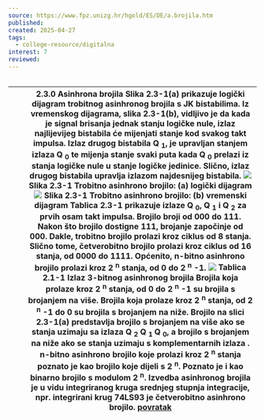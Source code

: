 ```yaml
---
source: https://www.fpz.unizg.hr/hgold/ES/DE/a.brojila.htm
published: 
created: 2025-04-27
tags:
  - college-resource/digitalna
interest: 7
reviewed:
---
```


|     |
| --- |

|  |  | **2.3.0 Asinhrona brojila**  **Slika 2.3-1(a) prikazuje logički dijagram trobitnog asinhronog brojila s JK bistabilima. Iz vremenskog dijagrama, slika 2.3-1(b), vidljivo je da kada je signal brisanja jednak stanju logičke nule, izlaz najlijevijeg bistabila će mijenjati stanje kod svakog takt impulsa. Izlaz drugog bistabila Q <sub>1</sub>, je upravljan stanjem izlaza Q <sub>0</sub> te mijenja stanje svaki puta kada Q <sub>0</sub> prelazi iz stanja logičke nule u stanje logičke jedinice. Slično, izlaz drugog bistabila upravlja izlazom najdesnijeg bistabila.**  **![](https://www.fpz.unizg.hr/hgold/ES/DE/kompo1.gif)**  **Slika 2.3-1 Trobitno asinhrono brojilo: (a) logički dijagram**  **![](https://www.fpz.unizg.hr/hgold/ES/DE/kompo2.gif)**  **Slika 2.3-1 Trobitno asinhrono brojilo: (b) vremenski dijagram**  **Tablica 2.3-1 prikazuje izlaze Q <sub>0</sub>, Q <sub>1</sub> i Q <sub>2</sub> za prvih osam takt impulsa. Brojilo broji od 000 do 111. Nakon što brojilo dostigne 111, brojanje započinje od 000. Dakle, trobitno brojilo prolazi kroz ciklus od 8 stanja. Slično tome, četverobitno brojilo prolazi kroz ciklus od 16 stanja, od 0000 do 1111. Općenito, n-bitno asinhrono brojilo prolazi kroz 2 <sup>n</sup> stanja, od 0 do 2 <sup>n</sup> -1.**  **![](https://www.fpz.unizg.hr/hgold/ES/DE/kompon3.gif)**  **Tablica 2.1-1 Izlaz 3-bitnog asinhronog brojila**  **Brojila koja prolaze kroz 2 <sup>n</sup> stanja, od 0 do 2 <sup>n</sup> -1 su brojila s brojanjem na više. Brojila koja prolaze kroz 2 <sup>n</sup> stanja, od 2 <sup>n</sup> -1 do 0 su brojila s brojanjem na niže. Brojilo na slici 2.3-1(a) predstavlja brojilo s brojanjem na više ako se stanja uzimaju sa izlaza Q <sub>2</sub> Q <sub>1 </sub> Q <sub>0</sub>, a brojilo s brojanjem na niže ako se stanja uzimaju s komplementarnih izlaza .**  **n-bitno asinhrono brojilo koje prolazi kroz 2 <sup>n</sup> stanja poznato je kao brojilo koje dijeli s 2 <sup>n</sup>. Poznato je i kao binarno brojilo s modulom 2 <sup>n</sup>.**  **Izvedba asinhronog brojila je u vidu integriranog kruga srednjeg stupnja integracije, npr. integrirani krug 74LS93 je četverobitno asinhrono brojilo.**  [**povratak**](https://www.fpz.unizg.hr/hgold/ES/DE/kompa1.htm) |
| --- | --- | --- |

